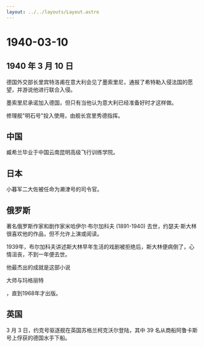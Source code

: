```yaml
---
layout: ../../layouts/Layout.astro
---
```


# 1940-03-10

## 1940 年 3 月 10 日

德国外交部长里宾特洛甫在意大利会见了墨索里尼，通报了希特勒入侵法国的愿望，并游说他进行联合入侵。

墨索里尼承诺加入德国，但只有当他认为意大利已经准备好时才这样做。

修理舰"明石号"投入使用，由舰长宫里秀德指挥。

## 中国

臧希兰毕业于中国云南昆明高级飞行训练学院。

## 日本

小暮军二大佐被任命为濑津号的司令官。

## 俄罗斯

著名俄罗斯作家和剧作家米哈伊尔·布尔加科夫 (1891-1940)
去世，约瑟夫·斯大林很喜欢他的作品，但不允许上演或阅读。

1939年，布尔加科夫讲述斯大林早年生活的戏剧被拒绝后，斯大林便病倒了，心情沮丧，不到一年便去世。

他最杰出的成就是这部小说

大师与玛格丽特

，直到1968年才出版。

## 英国

3 月 3 日，约克号驱逐舰在英国苏格兰柯克沃尔登陆，其中 39
名从商船阿鲁卡斯号上俘获的德国水手下船。